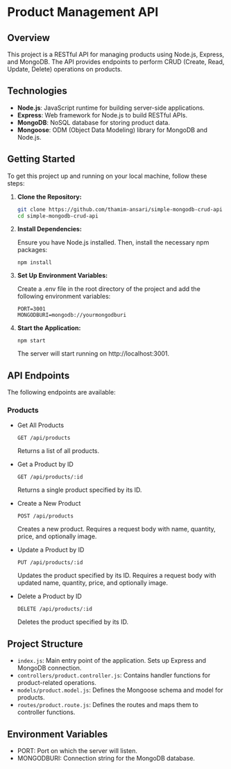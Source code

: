 # Product Management API

## Overview

This project is a RESTful API for managing products using Node.js, Express, and MongoDB. The API provides endpoints to perform CRUD (Create, Read, Update, Delete) operations on products.

## Technologies

- **Node.js**: JavaScript runtime for building server-side applications.
- **Express**: Web framework for Node.js to build RESTful APIs.
- **MongoDB**: NoSQL database for storing product data.
- **Mongoose**: ODM (Object Data Modeling) library for MongoDB and Node.js.

## Getting Started

To get this project up and running on your local machine, follow these steps:

1. **Clone the Repository:**

   ```bash
   git clone https://github.com/thamim-ansari/simple-mongodb-crud-api
   cd simple-mongodb-crud-api

2. **Install Dependencies:**

    Ensure you have Node.js installed. Then, install the necessary npm packages:

    ```
    npm install
    ```
3. **Set Up Environment Variables:**

    Create a .env file in the root directory of the project and add the following environment variables:
    ```
    PORT=3001
    MONGODBURI=mongodb://yourmongodburi
    ```
4. **Start the Application:**

    ```
    npm start
    ```
    The server will start running on http://localhost:3001.

## API Endpoints 
The following endpoints are available:

### Products 
* Get All Products

    ```
    GET /api/products
    ```
    Returns a list of all products.  

* Get a Product by ID
    ```
    GET /api/products/:id
    ```
    Returns a single product specified by its ID.

* Create a New Product
    ```
    POST /api/products
    ```
    Creates a new product. Requires a request body with name, quantity, price, and optionally image.  

* Update a Product by ID
    ```
    PUT /api/products/:id
    ```
    Updates the product specified by its ID. Requires a request body with updated name, quantity, price, and optionally image.  

* Delete a Product by ID
    ```
    DELETE /api/products/:id
    ```
    Deletes the product specified by its ID.  

## Project Structure
* `index.js`: Main entry point of the application. Sets up Express and MongoDB connection.
* `controllers/product.controller.js`: Contains handler functions for product-related operations.
* `models/product.model.js`: Defines the Mongoose schema and model for products.
* `routes/product.route.js`: Defines the routes and maps them to controller functions.  

## Environment Variables
* PORT: Port on which the server will listen.
* MONGODBURI: Connection string for the MongoDB database.
